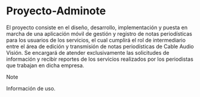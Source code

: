 # Proyecto-Adminote

El proyecto consiste en el diseño, desarrollo, implementación y puesta en marcha de una aplicación móvil de gestión y registro de notas periodísticas para los usuarios de los servicios, el cual cumplirá el rol de intermediario entre el área de edición y transmisión de notas periodísticas de Cable Audio Visión. Se encargará de atender exclusivamente las solicitudes de información y recibir reportes de los servicios realizados por los periodistas que trabajan en dicha empresa.

> [!NOTE]
> Información de uso.

